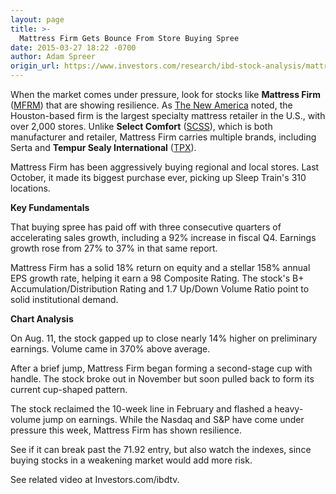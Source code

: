 ```yaml
---
layout: page
title: >-
  Mattress Firm Gets Bounce From Store Buying Spree
date: 2015-03-27 18:22 -0700
author: Adam Spreer
origin_url: https://www.investors.com/research/ibd-stock-analysis/mattress-firm-buys-sleep-train-carries-memory-foam-mattresses-serta-tempurpedic-sealy-simmons/
---
```





  



When the market comes under pressure, look for stocks like **Mattress Firm** ([MFRM](https://research.investors.com/quote.aspx?symbol=MFRM)) that are showing resilience. As [The New America](http://news.investors.com/business-the-new-america/020315-737610-mattress-firm-expanding-store-base.htm) noted, the Houston-based firm is the largest specialty mattress retailer in the U.S., with over 2,000 stores. Unlike **Select Comfort** ([SCSS](https://research.investors.com/quote.aspx?symbol=SCSS)), which is both manufacturer and retailer, Mattress Firm carries multiple brands, including Serta and **Tempur Sealy International** ([TPX](https://research.investors.com/quote.aspx?symbol=TPX)).

  

Mattress Firm has been aggressively buying regional and local stores. Last October, it made its biggest purchase ever, picking up Sleep Train's 310 locations.

  

**Key Fundamentals**

  

That buying spree has paid off with three consecutive quarters of accelerating sales growth, including a 92% increase in fiscal Q4. Earnings growth rose from 27% to 37% in that same report.

  

Mattress Firm has a solid 18% return on equity and a stellar 158% annual EPS growth rate, helping it earn a 98 Composite Rating. The stock's B+ Accumulation/Distribution Rating and 1.7 Up/Down Volume Ratio point to solid institutional demand.

  

**Chart Analysis**

  

On Aug. 11, the stock gapped up to close nearly 14% higher on preliminary earnings. Volume came in 370% above average.

  

After a brief jump, Mattress Firm began forming a second-stage cup with handle. The stock broke out in November but soon pulled back to form its current cup-shaped pattern.

  

The stock reclaimed the 10-week line in February and flashed a heavy-volume jump on earnings. While the Nasdaq and S&P have come under pressure this week, Mattress Firm has shown resilience.

  

See if it can break past the 71.92 entry, but also watch the indexes, since buying stocks in a weakening market would add more risk.

  

See related video at Investors.com/ibdtv.




